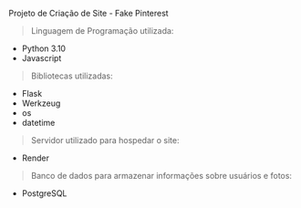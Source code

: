 Projeto de Criação de Site - Fake Pinterest

> Linguagem de Programação utilizada:
- Python 3.10
- Javascript

> Bibliotecas utilizadas:
- Flask
- Werkzeug
- os
- datetime

> Servidor utilizado para hospedar o site:
- Render

> Banco de dados para armazenar informações sobre usuários e fotos:
- PostgreSQL
